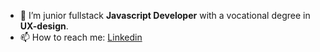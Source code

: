 - 🔭 I’m junior fullstack <b>Javascript Developer</b> with a vocational degree in <b>UX-design</b>. 
- 📫 How to reach me: [Linkedin](www.linkedin.com/in/sophia-saks)




